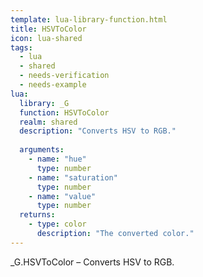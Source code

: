 ```yaml
---
template: lua-library-function.html
title: HSVToColor
icon: lua-shared
tags:
  - lua
  - shared
  - needs-verification
  - needs-example
lua:
  library: _G
  function: HSVToColor
  realm: shared
  description: "Converts HSV to RGB."
  
  arguments:
    - name: "hue"
      type: number
    - name: "saturation"
      type: number
    - name: "value"
      type: number
  returns:
    - type: color
      description: "The converted color."
---
```


<div class="lua__search__keywords">
_G.HSVToColor &#x2013; Converts HSV to RGB.
</div>
